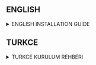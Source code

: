 ## ENGLISH
<details>
  <summary>ENGLISH INSTALLATION GUIDE</summary>
  
## GPT-3 Based Chatbot

This is a chatbot application that uses OpenAI's GPT-3 API. The Flask web application sends messages from the user through a web page to the OpenAI API and displays the response from the API on the web page.

# Usage

To use this application, you need to first set your OpenAI API key in the `config.cfg` file. You can also customize the `openai_settings` dictionary with the settings you want to use in your GPT-3 API requests.

To start the application, run the following command in the command line:

```
python app.py
```

After the application is successfully started, open `http://localhost:3131` in your browser and start talking to the chatbot.

# Warnings

- Before using this application, you need to acquire an OpenAI API membership.
- This application creates a log file that records the messages sent by the user. For user privacy, this log file should be stored securely.
- This application is recommended to be used for testing purposes only. Chatbots that will be used in real-world applications should go through a more comprehensive training and validation process.

# Contact

If you have any questions or feedback regarding this application, please feel free to contact me.
```
discord: mertcan#0001
instagram: mertcvn.jpg

```
</details>



## TURKCE
<details>
  <summary>TURKCE KURULUM REHBERI</summary>

## GPT-3 Tabanlı Kişiselleştirilmiş Chatbot

Bu, OpenAI'nin GPT-3 API'sini kullanarak bir chatbot uygulamasıdır. Flask web uygulaması, bir web sayfası aracılığıyla kullanıcıdan gelen mesajları OpenAI API'sine gönderir ve API'den gelen yanıtı mesaj baloncuğunda gösterir.

- # Kullanım

Bu uygulamayı kullanmak için önce `ayarlar.cfg` dosyasında OpenAI API anahtarınızı ayarlamanız gerekir. 
Ayrıca `openai_settings` sözlüğünü, GPT-3 API'si isteklerinde kullanmak istediğiniz ayarlarla özelleştirebilirsiniz.

# Ayarlar.cfg
<details>
  <summary>**Ayarlar.cfg**</summary>

'''
[openai]
engine = Bu parametre, OpenAI'nin sunucularında barındırılan GPT-3 modelinin hangi sürümünü kullanacağını belirler.
temperature = Bu parametre, modelin çıktısındaki varyasyonu kontrol eder. Daha yüksek bir temperature degeri, daha yaratıcı ve riskli cevaplar üretebilirken, daha düşük bir temperature daha güvenli ve tekrar edilebilir cevaplar üretir.
max_tokens = Bu parametre, modelin üreteceği cevabın maksimum uzunluğunu belirler. 
top_p =  Bu parametre, modelin olası sonuçları sıralarken kullanacağı olasılık sınırını belirler. Daha yüksek bir Top_p değeri, modelin daha geniş bir yelpazede cevaplar üretmesine izin verir.
frequency_penalty = Bu parametre, modelin belirli kelimeleri veya ifadeleri tekrar etme eğilimini azaltır. Daha yüksek bir frequency penalty, modelin tekrarlı cevapları azaltmasına yol açabilir.
presence_penalty = Bu parametre, modelin belirli kelimeleri veya ifadeleri cevapta kullanma eğilimini azaltır. Daha yüksek bir presence penalty, modelin belirli kelimeleri cevapta kullanma sıklığını azaltmasına yol açabilir.

'''
</details>

Uygulamayı başlatmak için, komut satırında şu komutu çalıştırın:

```
python app.py
```

Uygulama başarıyla başlatıldıktan sonra, tarayıcınızda `http://localhost:3131` adresini açın ve chatbot'la konuşmaya başlayabilirsiniz.

- # Uyarılar

- Bu uygulamayı kullanmak için OpenAI API üyeliğiniz olması gerekmektedir.
- Bu uygulama, kullanıcının gönderdiği mesajları kaydeden bir log dosyası oluşturur. Kullanıcı gizliliği için bu log dosyası güvenli bir şekilde saklanmalıdır.
- Bu uygulamanın yalnızca test amaçlı kullanılması önerilir. Gerçek dünya uygulamalarında kullanılacak chatbot'lar, daha kapsamlı bir eğitim ve doğrulama sürecinden geçmelidir.

- # İletişim

Bu uygulamayla ilgili herhangi bir sorunuz veya geri bildiriminiz varsa, lütfen bana ulaşın.
```
discord: mertcan#0001
instagram: mertcvn.jpg

```
</details>